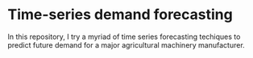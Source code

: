 # Time-series demand forecasting
 In this repository, I try a myriad of time series forecasting techiques to predict future demand for a major agricultural machinery manufacturer.

